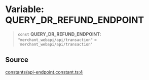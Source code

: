 # Variable: QUERY\_DR\_REFUND\_ENDPOINT

> `const` **QUERY\_DR\_REFUND\_ENDPOINT**: `"merchant_webapi/api/transaction"` = `'merchant_webapi/api/transaction'`

## Source

[constants/api-endpoint.constant.ts:4](https://github.com/lehuygiang28/vnpay/blob/ffb3f1a6e2e5cee6cec7ba4f806a92950f9f7872/src/constants/api-endpoint.constant.ts#L4)
